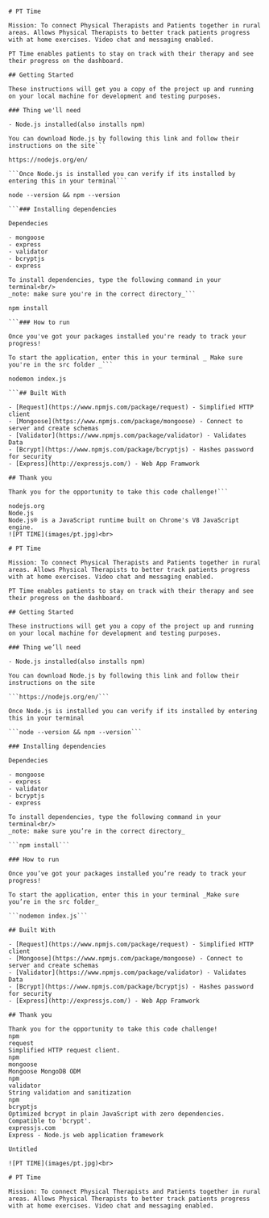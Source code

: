 ````![PT TIME](images/pt.jpg)<br>

# PT Time

Mission: To connect Physical Therapists and Patients together in rural areas. Allows Physical Therapists to better track patients progress with at home exercises. Video chat and messaging enabled.

PT Time enables patients to stay on track with their therapy and see their progress on the dashboard.

## Getting Started

These instructions will get you a copy of the project up and running on your local machine for development and testing purposes.

### Thing we'll need

- Node.js installed(also installs npm)

You can download Node.js by following this link and follow their instructions on the site```

https://nodejs.org/en/

```Once Node.js is installed you can verify if its installed by entering this in your terminal```

node --version && npm --version

```### Installing dependencies

Dependecies

- mongoose
- express
- validator
- bcryptjs
- express

To install dependencies, type the following command in your terminal<br/>
_note: make sure you're in the correct directory_```

npm install

```### How to run

Once you've got your packages installed you're ready to track your progress!

To start the application, enter this in your terminal _ Make sure you're in the src folder _```

nodemon index.js

```## Built With

- [Request](https://www.npmjs.com/package/request) - Simplified HTTP client
- [Mongoose](https://www.npmjs.com/package/mongoose) - Connect to server and create schemas
- [Validator](https://www.npmjs.com/package/validator) - Validates Data
- [Bcrypt](https://www.npmjs.com/package/bcryptjs) - Hashes password for security
- [Express](http://expressjs.com/) - Web App Framwork

## Thank you

Thank you for the opportunity to take this code challenge!```

nodejs.org
Node.js
Node.js® is a JavaScript runtime built on Chrome's V8 JavaScript engine.
![PT TIME](images/pt.jpg)<br>

# PT Time

Mission: To connect Physical Therapists and Patients together in rural areas. Allows Physical Therapists to better track patients progress with at home exercises. Video chat and messaging enabled.

PT Time enables patients to stay on track with their therapy and see their progress on the dashboard.

## Getting Started

These instructions will get you a copy of the project up and running on your local machine for development and testing purposes.

### Thing we’ll need

- Node.js installed(also installs npm)

You can download Node.js by following this link and follow their instructions on the site

```https://nodejs.org/en/```

Once Node.js is installed you can verify if its installed by entering this in your terminal

```node --version && npm --version```

### Installing dependencies

Dependecies

- mongoose
- express
- validator
- bcryptjs
- express

To install dependencies, type the following command in your terminal<br/>
_note: make sure you’re in the correct directory_

```npm install```

### How to run

Once you’ve got your packages installed you’re ready to track your progress!

To start the application, enter this in your terminal _Make sure you’re in the src folder_

```nodemon index.js```

## Built With

- [Request](https://www.npmjs.com/package/request) - Simplified HTTP client
- [Mongoose](https://www.npmjs.com/package/mongoose) - Connect to server and create schemas
- [Validator](https://www.npmjs.com/package/validator) - Validates Data
- [Bcrypt](https://www.npmjs.com/package/bcryptjs) - Hashes password for security
- [Express](http://expressjs.com/) - Web App Framwork

## Thank you

Thank you for the opportunity to take this code challenge!
npm
request
Simplified HTTP request client.
npm
mongoose
Mongoose MongoDB ODM
npm
validator
String validation and sanitization
npm
bcryptjs
Optimized bcrypt in plain JavaScript with zero dependencies. Compatible to 'bcrypt'.
expressjs.com
Express - Node.js web application framework

Untitled

![PT TIME](images/pt.jpg)<br>
​
# PT Time
​
Mission: To connect Physical Therapists and Patients together in rural areas. Allows Physical Therapists to better track patients progress with at home exercises. Video chat and messaging enabled.
````
